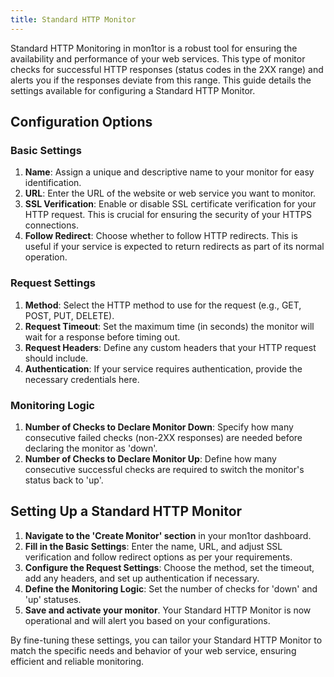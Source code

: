 ```yaml
---
title: Standard HTTP Monitor  
---
```




Standard HTTP Monitoring in mon1tor is a robust tool for ensuring the availability and performance of your web services. This type of monitor checks for successful HTTP responses (status codes in the 2XX range) and alerts you if the responses deviate from this range. This guide details the settings available for configuring a Standard HTTP Monitor.

## Configuration Options

### Basic Settings

1. **Name**: Assign a unique and descriptive name to your monitor for easy identification.
2. **URL**: Enter the URL of the website or web service you want to monitor.
3. **SSL Verification**: Enable or disable SSL certificate verification for your HTTP request. This is crucial for ensuring the security of your HTTPS connections.
4. **Follow Redirect**: Choose whether to follow HTTP redirects. This is useful if your service is expected to return redirects as part of its normal operation.

### Request Settings

1. **Method**: Select the HTTP method to use for the request (e.g., GET, POST, PUT, DELETE).
2. **Request Timeout**: Set the maximum time (in seconds) the monitor will wait for a response before timing out.
3. **Request Headers**: Define any custom headers that your HTTP request should include.
4. **Authentication**: If your service requires authentication, provide the necessary credentials here.

### Monitoring Logic

1. **Number of Checks to Declare Monitor Down**: Specify how many consecutive failed checks (non-2XX responses) are needed before declaring the monitor as 'down'.
2. **Number of Checks to Declare Monitor Up**: Define how many consecutive successful checks are required to switch the monitor's status back to 'up'.

## Setting Up a Standard HTTP Monitor

1. **Navigate to the 'Create Monitor' section** in your mon1tor dashboard.
2. **Fill in the Basic Settings**: Enter the name, URL, and adjust SSL verification and follow redirect options as per your requirements.
3. **Configure the Request Settings**: Choose the method, set the timeout, add any headers, and set up authentication if necessary.
4. **Define the Monitoring Logic**: Set the number of checks for 'down' and 'up' statuses.
5. **Save and activate your monitor**. Your Standard HTTP Monitor is now operational and will alert you based on your configurations.

By fine-tuning these settings, you can tailor your Standard HTTP Monitor to match the specific needs and behavior of your web service, ensuring efficient and reliable monitoring.
